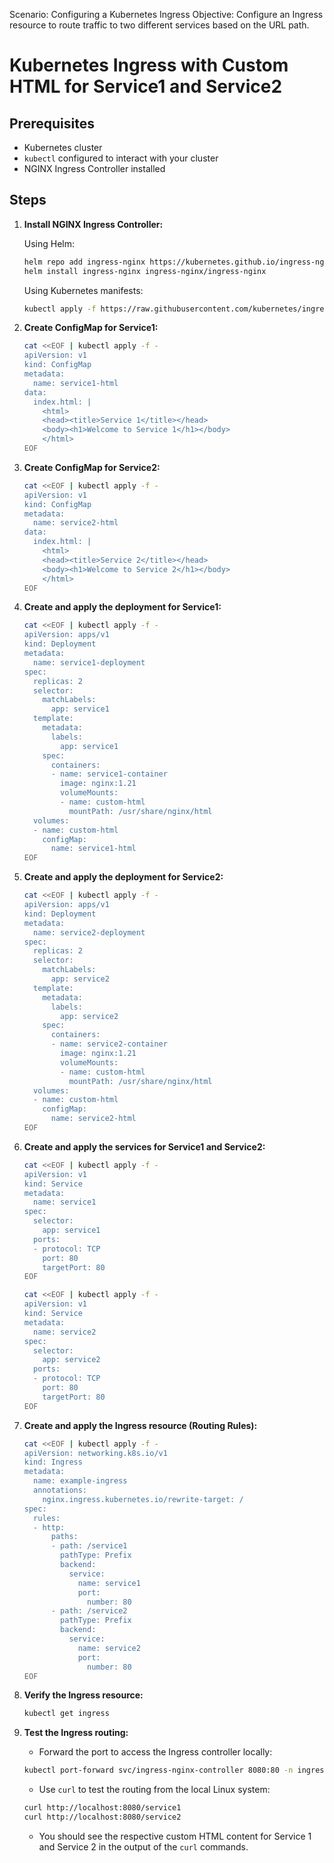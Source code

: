Scenario: Configuring a Kubernetes Ingress
Objective: Configure an Ingress resource to route traffic to two different services based on the URL path. 

# Kubernetes Ingress with Custom HTML for Service1 and Service2

## Prerequisites

- Kubernetes cluster
- `kubectl` configured to interact with your cluster
- NGINX Ingress Controller installed

## Steps

1. **Install NGINX Ingress Controller:**

    Using Helm:
    ```sh
    helm repo add ingress-nginx https://kubernetes.github.io/ingress-nginx
    helm install ingress-nginx ingress-nginx/ingress-nginx
    ```

    Using Kubernetes manifests:
    ```sh
    kubectl apply -f https://raw.githubusercontent.com/kubernetes/ingress-nginx/main/deploy/static/provider/cloud/deploy.yaml
    ```

2. **Create ConfigMap for Service1:**

    ```sh
    cat <<EOF | kubectl apply -f -
    apiVersion: v1
    kind: ConfigMap
    metadata:
      name: service1-html
    data:
      index.html: |
        <html>
        <head><title>Service 1</title></head>
        <body><h1>Welcome to Service 1</h1></body>
        </html>
    EOF
    ```

3. **Create ConfigMap for Service2:**

    ```sh
    cat <<EOF | kubectl apply -f -
    apiVersion: v1
    kind: ConfigMap
    metadata:
      name: service2-html
    data:
      index.html: |
        <html>
        <head><title>Service 2</title></head>
        <body><h1>Welcome to Service 2</h1></body>
        </html>
    EOF
    ```

4. **Create and apply the deployment for Service1:**

    ```sh
    cat <<EOF | kubectl apply -f -
    apiVersion: apps/v1
    kind: Deployment
    metadata:
      name: service1-deployment
    spec:
      replicas: 2
      selector:
        matchLabels:
          app: service1
      template:
        metadata:
          labels:
            app: service1
        spec:
          containers:
          - name: service1-container
            image: nginx:1.21
            volumeMounts:
            - name: custom-html
              mountPath: /usr/share/nginx/html
      volumes:
      - name: custom-html
        configMap:
          name: service1-html
    EOF
    ```

5. **Create and apply the deployment for Service2:**

    ```sh
    cat <<EOF | kubectl apply -f -
    apiVersion: apps/v1
    kind: Deployment
    metadata:
      name: service2-deployment
    spec:
      replicas: 2
      selector:
        matchLabels:
          app: service2
      template:
        metadata:
          labels:
            app: service2
        spec:
          containers:
          - name: service2-container
            image: nginx:1.21
            volumeMounts:
            - name: custom-html
              mountPath: /usr/share/nginx/html
      volumes:
      - name: custom-html
        configMap:
          name: service2-html
    EOF
    ```

6. **Create and apply the services for Service1 and Service2:**

    ```sh
    cat <<EOF | kubectl apply -f -
    apiVersion: v1
    kind: Service
    metadata:
      name: service1
    spec:
      selector:
        app: service1
      ports:
      - protocol: TCP
        port: 80
        targetPort: 80
    EOF

    cat <<EOF | kubectl apply -f -
    apiVersion: v1
    kind: Service
    metadata:
      name: service2
    spec:
      selector:
        app: service2
      ports:
      - protocol: TCP
        port: 80
        targetPort: 80
    EOF
    ```

7. **Create and apply the Ingress resource (Routing Rules):**

    ```sh
    cat <<EOF | kubectl apply -f -
    apiVersion: networking.k8s.io/v1
    kind: Ingress
    metadata:
      name: example-ingress
      annotations:
        nginx.ingress.kubernetes.io/rewrite-target: /
    spec:
      rules:
      - http:
          paths:
          - path: /service1
            pathType: Prefix
            backend:
              service:
                name: service1
                port:
                  number: 80
          - path: /service2
            pathType: Prefix
            backend:
              service:
                name: service2
                port:
                  number: 80
    EOF
    ```

8. **Verify the Ingress resource:**

    ```sh
    kubectl get ingress
    ```

9. **Test the Ingress routing:**

    - Forward the port to access the Ingress controller locally:

    ```sh
    kubectl port-forward svc/ingress-nginx-controller 8080:80 -n ingress-nginx
    ```

    - Use `curl` to test the routing from the local Linux system:

    ```sh
    curl http://localhost:8080/service1
    curl http://localhost:8080/service2
    ```

    - You should see the respective custom HTML content for Service 1 and Service 2 in the output of the `curl` commands.